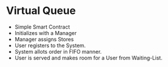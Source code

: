 # Virtual Queue

- Simple Smart Contract
- Initializes with a Manager
- Manager assigns Stores
- User registers to the System.
- System allots order in FIFO manner.
- User is served and makes room for a User from Waiting-List.
